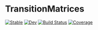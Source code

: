 # TransitionMatrices

[![Stable](https://img.shields.io/badge/docs-stable-blue.svg)](https://JuliaRemoteSensing.github.io/TransitionMatrices.jl/stable/)
[![Dev](https://img.shields.io/badge/docs-dev-blue.svg)](https://JuliaRemoteSensing.github.io/TransitionMatrices.jl/dev/)
[![Build Status](https://github.com/JuliaRemoteSensing/TransitionMatrices.jl/actions/workflows/CI.yml/badge.svg?branch=main)](https://github.com/JuliaRemoteSensing/TransitionMatrices.jl/actions/workflows/CI.yml?query=branch%3Amain)
[![Coverage](https://codecov.io/gh/JuliaRemoteSensing/TransitionMatrices.jl/branch/main/graph/badge.svg)](https://codecov.io/gh/JuliaRemoteSensing/TransitionMatrices.jl)
